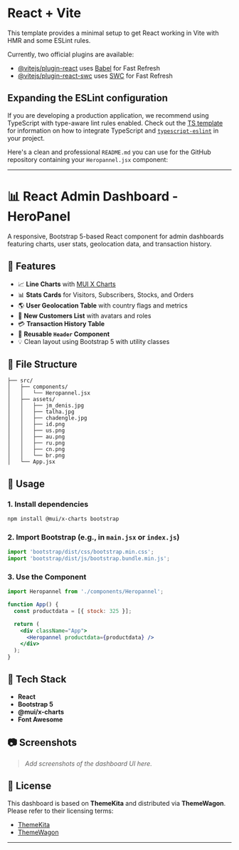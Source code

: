 # React + Vite

This template provides a minimal setup to get React working in Vite with HMR and some ESLint rules.

Currently, two official plugins are available:

- [@vitejs/plugin-react](https://github.com/vitejs/vite-plugin-react/blob/main/packages/plugin-react) uses [Babel](https://babeljs.io/) for Fast Refresh
- [@vitejs/plugin-react-swc](https://github.com/vitejs/vite-plugin-react/blob/main/packages/plugin-react-swc) uses [SWC](https://swc.rs/) for Fast Refresh

## Expanding the ESLint configuration

If you are developing a production application, we recommend using TypeScript with type-aware lint rules enabled. Check out the [TS template](https://github.com/vitejs/vite/tree/main/packages/create-vite/template-react-ts) for information on how to integrate TypeScript and [`typescript-eslint`](https://typescript-eslint.io) in your project.

Here's a clean and professional `README.md` you can use for the GitHub repository containing your `Heropannel.jsx` component:

---

# 📊 React Admin Dashboard - HeroPanel

A responsive, Bootstrap 5-based React component for admin dashboards featuring charts, user stats, geolocation data, and transaction history.

## 🔧 Features

* 📈 **Line Charts** with [MUI X Charts](https://mui.com/x/react-charts/)
* 📊 **Stats Cards** for Visitors, Subscribers, Stocks, and Orders
* 🌎 **User Geolocation Table** with country flags and metrics
* 👥 **New Customers List** with avatars and roles
* 💳 **Transaction History Table**
* 🧩 **Reusable `Header` Component**
* 💡 Clean layout using Bootstrap 5 with utility classes

## 📁 File Structure

```
├── src/
│   ├── components/
│   │   └── Heropannel.jsx
│   ├── assets/
│   │   ├── jm_denis.jpg
│   │   ├── talha.jpg
│   │   ├── chadengle.jpg
│   │   ├── id.png
│   │   ├── us.png
│   │   ├── au.png
│   │   ├── ru.png
│   │   ├── cn.png
│   │   └── br.png
│   └── App.jsx
```

## 🚀 Usage

### 1. Install dependencies

```bash
npm install @mui/x-charts bootstrap
```

### 2. Import Bootstrap (e.g., in `main.jsx` or `index.js`)

```js
import 'bootstrap/dist/css/bootstrap.min.css';
import 'bootstrap/dist/js/bootstrap.bundle.min.js';
```

### 3. Use the Component

```jsx
import Heropannel from './components/Heropannel';

function App() {
  const productdata = [{ stock: 325 }];

  return (
    <div className="App">
      <Heropannel productdata={productdata} />
    </div>
  );
}
```

## 🧪 Tech Stack

* **React**
* **Bootstrap 5**
* **@mui/x-charts**
* **Font Awesome**

## 📷 Screenshots

> *Add screenshots of the dashboard UI here.*

## 📄 License

This dashboard is based on **ThemeKita** and distributed via **ThemeWagon**. Please refer to their licensing terms:

* [ThemeKita](http://www.themekita.com)
* [ThemeWagon](https://themewagon.com)

---


